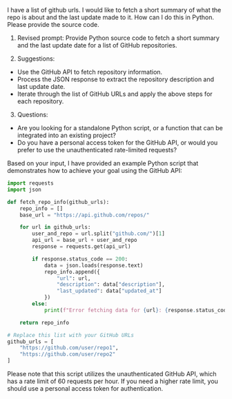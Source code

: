 I have a list of github urls. I would like to fetch a short summary of what the repo is about and the last update made to it. How can I do this in Python. Please provide the source code.

1. Revised prompt:
Provide Python source code to fetch a short summary and the last update date for a list of GitHub repositories.
                                                                                                               
2. Suggestions:                                                                                                
- Use the GitHub API to fetch repository information.
- Process the JSON response to extract the repository description and last update date.
- Iterate through the list of GitHub URLs and apply the above steps for each repository.

3. Questions:
- Are you looking for a standalone Python script, or a function that can be integrated into an existing project?
- Do you have a personal access token for the GitHub API, or would you prefer to use the unauthenticated rate-limited requests?

Based on your input, I have provided an example Python script that demonstrates how to achieve your goal using the GitHub API:

```python
import requests
import json

def fetch_repo_info(github_urls):
    repo_info = []
    base_url = "https://api.github.com/repos/"

    for url in github_urls:
        user_and_repo = url.split("github.com/")[1]
        api_url = base_url + user_and_repo
        response = requests.get(api_url)

        if response.status_code == 200:
            data = json.loads(response.text)
            repo_info.append({
                "url": url,
                "description": data["description"],
                "last_updated": data["updated_at"]
            })
        else:
            print(f"Error fetching data for {url}: {response.status_code}")

    return repo_info

# Replace this list with your GitHub URLs
github_urls = [
    "https://github.com/user/repo1",
    "https://github.com/user/repo2"
]


```

Please note that this script utilizes the unauthenticated GitHub API, which has a rate limit of 60 requests per hour. If you need a higher rate limit, you should use a personal access token for authentication.

